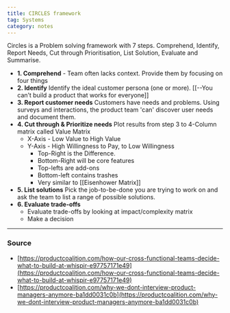 ```yaml
---
title: CIRCLES framework
tag: Systems
category: notes
---
```

Circles is a Problem solving framework with 7 steps. Comprehend, Identify, Report Needs, Cut through Prioritisation, List Solution, Evaluate and Summarise. 

- **1. Comprehend** - Team often lacks context. Provide them by focusing on four things
- **2. Identify** Identify the ideal customer persona (one or more). [[--You can’t build a product that works for everyone]]
- **3. Report customer needs** Customers have needs and problems. Using surveys and interactions, the product team 'can' discover user needs and document them.
- **4. Cut through & Prioritize needs** Plot results from step 3 to 4-Column matrix called Value Matrix
	- X-Axis - Low Value to High Value
	- Y-Axis - High Willingness to Pay, to Low Willingness
		- Top-Right is the Difference. 
		- Bottom-Right will be core features
		- Top-lefts are add-ons
		- Bottom-left contains trashes
		- Very similar to [[Eisenhower Matrix]]
- **5. List solutions** Pick the job-to-be-done you are trying to work on and ask the team to list a range of possible solutions.
- **6. Evaluate trade-offs**
	- Evaluate trade-offs by looking at impact/complexity matrix
	- Make a decision

---
### Source
-  [https://productcoalition.com/how-our-cross-functional-teams-decide-what-to-build-at-whispir-e97757171e49](https://productcoalition.com/how-our-cross-functional-teams-decide-what-to-build-at-whispir-e97757171e49)
-  [https://productcoalition.com/why-we-dont-interview-product-managers-anymore-ba1dd0031c0b](https://productcoalition.com/why-we-dont-interview-product-managers-anymore-ba1dd0031c0b)